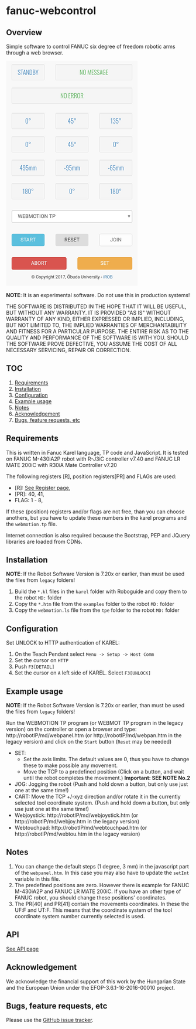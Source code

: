 # fanuc-webcontrol

## Overview
Simple software to control FANUC six degree of freedom robotic arms through a web browser.

![Image of fanuc-webcontrol](preview.png)

**NOTE**: It is an experimental software. Do not use this in production systems!

THE SOFTWARE IS DISTRIBUTED IN THE HOPE THAT IT WILL BE USEFUL, BUT WITHOUT ANY WARRANTY. IT IS PROVIDED "AS IS" WITHOUT WARRANTY OF ANY KIND, EITHER EXPRESSED OR IMPLIED, INCLUDING, BUT NOT LIMITED TO, THE IMPLIED WARRANTIES OF MERCHANTABILITY AND FITNESS FOR A PARTICULAR PURPOSE. THE ENTIRE RISK AS TO THE QUALITY AND PERFORMANCE OF THE SOFTWARE IS WITH YOU. SHOULD THE SOFTWARE PROVE DEFECTIVE, YOU ASSUME THE COST OF ALL NECESSARY SERVICING, REPAIR OR CORRECTION.

## TOC
1. [Requirements](#requirements)
2. [Installation](#installation)
3. [Configuration](#configuration)
4. [Example usage](#example-usage)
5. [Notes](#notes)
6. [Acknowledgement](#acknowledgement)
7. [Bugs, feature requests, etc](#bugs-feature-requests-etc)

## Requirements
This is written in Fanuc Karel language, TP code and JavaScript. It is tested on FANUC M-430iA2P robot with R-J3iC controller v7.40 and FANUC LR MATE 200iC with R30iA Mate Controller v7.20

The following registers [R], position registers[PR] and FLAGs are used:
- [R]: [See Register page](register.md),
- [PR]: 40, 41,
- FLAG: 1 - 8,

If these (position) registers and/or flags are not free, than you can choose anothers, but you have to update these numbers in the karel programs and the `webmotion.tp` file.

Internet connection is also required because the Bootstrap, PEP and JQuery libraries are loaded from CDNs.

## Installation

**NOTE**: If the Robot Software Version is 7.20x or earlier, than must be used the files from `legacy` folders!

1. Build the `*.kl` files in the `karel` folder with Roboguide and copy them to the robot `MD:` folder
2. Copy the `*.htm` file from the `examples` folder to the robot `MD:` folder
3. Copy the `webmotion.ls` file from the `tpe` folder to the robot `MD:` folder

## Configuration
Set UNLOCK to HTTP authentication of KAREL: 
1. On the Teach Pendant select `Menu -> Setup -> Host Comm`
2. Set the cursor on `HTTP`
3. Push `F3[DETAIL]`
4. Set the cursor on `A` left side of KAREL. Select `F3[UNLOCK]`

## Example usage

**NOTE**: If the Robot Software Version is 7.20x or earlier, than must be used the files from `legacy` folders!

Run the WEBMOTION TP program (or WEBMOT TP program in the legacy version) on the controller or open a browser and type: http://robotIP/md/webpanel.htm (or http://robotIP/md/webpan.htm in the legacy version) and click on the `Start` button (`Reset` may be needed)
- SET: 
  * Set the axis limits. The default values are 0, thus you have to change these to make possible any movement.
  * Move the TCP to a predefined position (Click on a button, and wait until the robot completes the movement.) **Important: SEE NOTE No.2**
- JOG: Jogging the robot (Push and hold down a button, but only use just one at the same time!)
- CART: Move the TCP +/-xyz direction and/or rotate it in the currently selected tool coordinate system. (Push and hold down a button, but only use just one at the same time!)
- Webjoystick: http://robotIP/md/webjoystick.htm (or http://robotIP/md/webjoy.htm in the legacy version)
- Webtouchpad: http://robotIP/md/webtouchpad.htm (or http://robotIP/md/webtou.htm in the legacy version)

## Notes
1. You can change the default steps (1 degree, 3 mm) in the javascript part of the `webpanel.htm`. In this case you may also have to update the `setInt` variable in this file.
2. The predefined positions are zero. However there is example for FANUC M-430iA2P and FANUC LR MATE 200iC. If you have an other type of FANUC robot, you should change these positions' coordinates.
3. The PR[40] and PR[41] contain the movements coordinates. In these the UF:F and UT:F. This means that the coordinate system of the tool coordinate system number currently selected is used.

## API
  [See API page](API.md)

## Acknowledgement
We acknowledge the financial support of this work by the Hungarian State and the European Union under the  EFOP-3.6.1-16-2016-00010 project.

## Bugs, feature requests, etc
Please use the [GitHub issue tracker][].

[GitHub issue tracker]: https://github.com/ABC-iRobotics/fanuc-webcontrol/issues